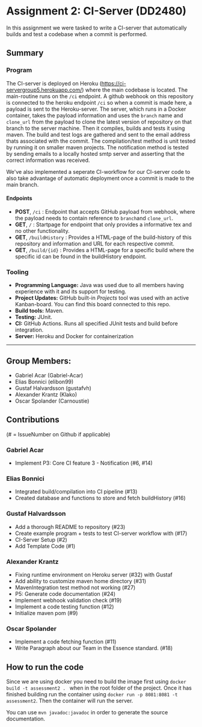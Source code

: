 # Assignment 2: CI-Server (DD2480)

In this assignment we were tasked to write a CI-server that automatically builds and test a codebase when a commit is performed.

## Summary

### Program

The CI-server is deployed on Heroku (https://ci-servergroup5.herokuapp.com/) where the main codebase is located. The main-routine runs on the `/ci` endpoint. A github webhook on this repository is connected to the heroku endpoint `/ci` so when a commit is made here, a payload is sent to the Heroku-server. The server, which runs in a Docker container, takes the payload information and uses the `branch` name and `clone_url` from the payload to clone the latest version of repository on that branch to the server machine. Then it compiles, builds and tests it using maven. The build and test logs are gathered and sent to the email address thats associated with the commit. The compilation/test method is unit tested by running it on smaller maven projects. The notification method is tested by sending emails to a locally hosted smtp server and asserting that the correct information was received.

We've also implemented a seperate CI-workflow for our CI-server code to also take advantage of automatic deployment once a commit is made to the main branch.

#### Endpoints
- **POST**, `/ci` : Endpoint that accepts GitHub payload from webhook, where the payload needs to contain reference to `branch`and `clone_url`. 
- **GET**, `/` : Startpage for endpoint that only provides a informative tex and no other functionality.
- **GET**, `/buildHistory` : Provides a HTML-page of the build-history of this repository and information and URL for each respective commit.
- **GET**, `/build/{id}` : Provides a HTML-page for a specific build where the specific id can be found in the buildHistory endpoint. 

### Tooling

- **Programming Language:** Java was used due to all members having experience with it and its support for testing. 
- **Project Updates:** GitHub built-in _Projects_ tool was used with an active Kanban-board. You can find this board connected to this repo.
- **Build tools:** Maven.
- **Testing:** JUnit.
- **CI:** GitHub Actions. Runs all specified JUnit tests and build before integration.
- **Server:** Heroku and Docker for containerization

---


## Group Members:
- Gabriel Acar (Gabriel-Acar)
- Elias Bonnici (elibon99)
- Gustaf Halvardsson (gustafvh)
- Alexander Krantz (Klako)
- Oscar Spolander (Carnoustie)

## Contributions 
(# = IssueNumber on Github if applicable)

### Gabriel Acar
- Implement P3: Core CI feature 3 - Notification (#6, #14)

### Elias Bonnici
- Integrated build/compilation into CI pipeline (#13)
- Created database and functions to store and fetch buildHistory (#16) 

### Gustaf Halvardsson
- Add a thorough README to repository (#23)
- Create example program + tests to test CI-server workflow with (#17)
- CI-Server Setup (#2)
- Add Template Code (#1)

### Alexander Krantz

- Fixing runtime environment on Heroku server (#32) with Gustaf
- Add ability to customize maven home directory (#31)
- MavenIntegration test method not working (#27)
- P5: Generate code documentation (#24)
- Implement webhook validation check (#19)
- Implement a code testing function (#12)
- Initialize maven pom (#9)

### Oscar Spolander
- Implement a code fetching function (#11)
- Write Paragraph about our Team in the Essence standard. (#18)

## How to run the code

Since we are using docker you need to build the image first using `docker build -t assessment2 . ` when in the root folder of the project. Once it has finished building run the container using `docker run -p 8081:8081 -t assessment2`. Then the container will run the server.

You can use `mvn javadoc:javadoc` in order to generate the source documentation.
